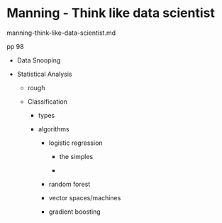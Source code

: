 # Manning - Think like data scientist

manning-think-like-data-scientist.md


pp 98

*   Data Snooping

*   Statistical Analysis

    *   rough

    *   Classification

        *   types

        *   algorithms

            *   logistic regression

                *   the simples

                *   

            *   random forest

            *   vector spaces/machines

            *   gradient boosting

